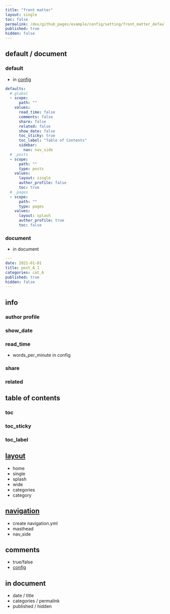 ```yaml
---
title: "front matter"
layout: single
toc: false
permalink: /dev/github_pages/example/config/setting/front_matter_defaults_view
published: true
hidden: false
---
```




## default / document

### default

- in [config](/dev/github_pages#config)

```yml
defaults:
  # global
  - scope:
      path: ""
    values:
      read_time: false
      comments: false
      share: false
      related: false
      show_date: false
      toc_sticky: true
      toc_label: "Table of Contents"
      sidebar:
        nav: nav_side
  # _posts
  - scope:
      path: ""
      type: posts
    values:
      layout: single
      author_profile: false
      toc: true
  # _pages
  - scope:
      path: ""
      type: pages
    values:
      layout: splash
      author_profile: true
      toc: false
```

### document

- in document

```yml
---
date: 2021-01-01
title: post_A_1
categories: cat_A
published: true
hidden: false
---
```



## info

### author profile

### show_date

### read_time

- words_per_minute in config

### share

### related



## table of contents

### toc

### toc_sticky

### toc_label



## [layout](/dev/github_pages/example/layouts)

- home
- single
- splash
- wide
- categories
- category

## [navigation](/dev/github_pages/example/navigation)

- create navigation.yml
- masthead
- nav_side

## comments

- true/false
- [config](/dev/github_pages/example/config/setting/tool)

## in document

- date / title
- categories / permalink
- published / hidden



